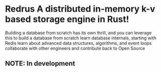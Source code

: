 # Redrus A distributed in-memory k-v based storage engine in Rust! 


Building a database from scratch has its own thrill, and you can leverage this to
build a database from scratch
learn database internals, starting with Redis
learn about advanced data structures, algorithms, and event loops
collaborate with other engineers and contribute back to Open Source



## NOTE: In development
<!-- 
While our B+ tree now support concurrent operations, it's still a single
threaded database system, as our frontend (network/cli layer) doesn't support
handling concurrent requests yet.

_This is by no mean an idiomatic Rust implementation as I'm learning Rust
along the way._

-----

The project is kind of slow phase coz i have job in parallel and am learning the things on the way. Hence, the progress will be slower.
Hopefully, I can regain my momentum after a couple of weeks._

----

## End Goal

The main focus to write a in momery storage engine from scratch. This project now
includes it's own B+ Tree data structure, buffer pool, LRU replacement policy,
transaction manager, and lock manager. -->
